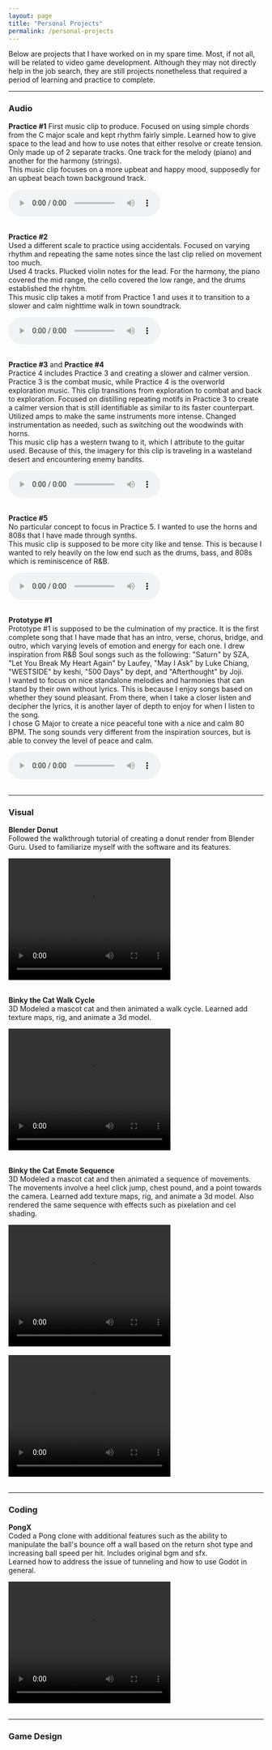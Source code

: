 ```yaml
---
layout: page  
title: "Personal Projects"  
permalink: /personal-projects  
---
```


Below are projects that I have worked on in my spare time. Most, if not all, will be related to video game development. Although they may not directly help in the job search, they are still projects nonetheless that required a period of learning and practice to complete.  

<hr>

### Audio   
   
**Practice #1** 
First music clip to produce. Focused on using simple chords from the C major scale and kept rhythm fairly simple. Learned how to give space to the lead and how to use notes that either resolve or create tension.   
Only made up of 2 separate tracks. One track for the melody (piano) and another for the harmony (strings).  
This music clip focuses on a more upbeat and happy mood, supposedly for an upbeat beach town background track.  

<audio controls>
  <source src="practice1.wav" type="audio/wav">
Your browser does not support the audio element.
</audio><br><br>

**Practice #2**  
Used a different scale to practice using accidentals. Focused on varying rhythm and repeating the same notes since the last clip relied on movement too much.  
Used 4 tracks. Plucked violin notes for the lead. For the harmony, the piano covered the mid range, the cello covered the low range, and the drums established the rhyhtm.  
This music clip takes a motif from Practice 1 and uses it to transition to a slower and calm nighttime walk in town soundtrack.  

<audio controls>
  <source src="practice2.wav" type="audio/wav">
Your browser does not support the audio element.
</audio><br><br>  

**Practice #3** and **Practice #4**    
Practice 4 includes Practice 3 and creating a slower and calmer version. Practice 3 is the combat music, while Practice 4 is the overworld exploration music. This clip transitions from exploration to combat and back to exploration. Focused on distilling repeating motifs in Practice 3 to create a calmer version that is still identifiable as similar to its faster counterpart. Utilized amps to make the same instruments more intense. Changed instrumentation as needed, such as switching out the woodwinds with horns.   
This music clip has a western twang to it, which I attribute to the guitar used. Because of this, the imagery for this clip is traveling in a wasteland desert and encountering enemy bandits.  

<audio controls>
  <source src="practice4.wav" type="audio/wav">
Your browser does not support the audio element.
</audio><br><br>

**Practice #5**  
No particular concept to focus in Practice 5. I wanted to use the horns and 808s that I have made through synths.  
This music clip is supposed to be more city like and tense. This is because I wanted to rely heavily on the low end such as the drums, bass, and 808s which is reminiscence of R&B.

<audio controls>
  <source src="practice5.wav" type="audio/wav">
Your browser does not support the audio element.
</audio><br><br>  

**Prototype #1**  
Prototype #1 is supposed to be the culmination of my practice. It is the first complete song that I have made that has an intro, verse, chorus, bridge, and outro, which varying levels of emotion and energy for each one.  I drew inspiration from R&B Soul songs such as the following: "Saturn" by SZA, "Let You Break My Heart Again" by Laufey, "May I Ask" by Luke Chiang, "WESTSIDE" by keshi, "500 Days" by dept, and "Afterthought" by Joji.  
I wanted to focus on nice standalone melodies and harmonies that can stand by their own without lyrics. This is because I enjoy songs based on whether they sound pleasant. From there, when I take a closer listen and decipher the lyrics, it is another layer of depth to enjoy for when I listen to the song.  
I chose G Major to create a nice peaceful tone with a nice and calm 80 BPM. The song sounds very different from the inspiration sources, but is able to convey the level of peace and calm.

<audio controls>
  <source src="prototype1.wav" type="audio/wav">
Your browser does not support the audio element.
</audio><br><br>  

<hr>

### Visual  
**Blender Donut**  
Followed the walkthrough tutorial of creating a donut render from Blender Guru. Used to familiarize myself with the software and its features.  

<video width="320" height="240" controls>
  <source src="donut.webm" type="video/webm">
Your browser does not support the video tag.
</video><br><br>


**Binky the Cat Walk Cycle**  
3D Modeled a mascot cat and then animated a walk cycle. Learned add texture maps, rig, and animate a 3d model.    

<video width="320" height="240" controls>
  <source src="binkyemote.webm" type="video/webm">
Your browser does not support the video tag.
</video><br><br>


**Binky the Cat Emote Sequence**  
3D Modeled a mascot cat and then animated a sequence of movements. The movements involve a heel click jump, chest pound, and a point towards the camera. Learned add texture maps, rig, and animate a 3d model. 
Also rendered the same sequence with effects such as pixelation and cel shading.   

<video width="320" height="240" controls>
  <source src="binkywalk.webm" type="video/webm">
Your browser does not support the video tag.
</video><br><br>

<video width="320" height="240" controls>
  <source src="binkywalk.webm" type="video/webm">
Your browser does not support the video tag.
</video><br><br>

<hr>

### Coding  
**PongX**  
Coded a Pong clone with additional features such as the ability to manipulate the ball's bounce off a wall based on the return shot type and increasing ball speed per hit. Includes original bgm and sfx.  
Learned how to address the issue of tunneling and how to use Godot in general.  

<video width="320" height="240" controls>
  <source src="binkyemote.webm" type="video/webm">
Your browser does not support the video tag.
</video><br><br>

<hr>

### Game Design  

